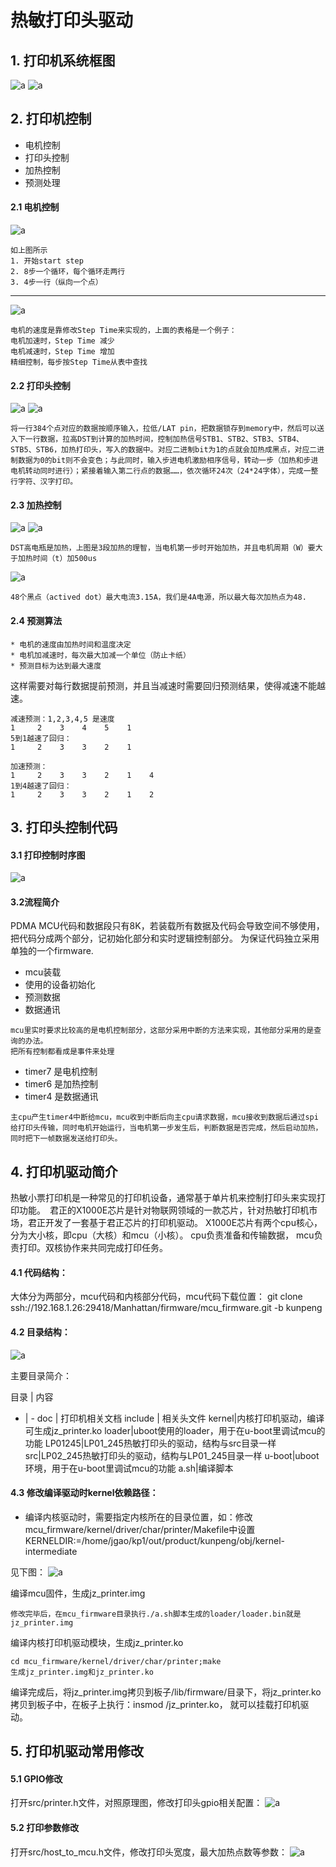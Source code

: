 # 热敏打印头驱动

## 1. 打印机系统框图
![a](./images/2.png  "a")
![a](./images/3.png  "a")

## 2. 打印机控制

* 电机控制
* 打印头控制
* 加热控制
* 预测处理


#### 2.1 电机控制

![a](./images/5.png  "a")
```
如上图所示
1. 开始start step
2. 8步一个循环，每个循环走两行
3. 4步一行（纵向一个点）
```
---
![a](./images/6.png  "a")
```
电机的速度是靠修改Step Time来实现的，上面的表格是一个例子：
电机加速时，Step Time 减少
电机减速时，Step Time 增加
精细控制，每步按Step Time从表中查找
```
#### 2.2 打印头控制
![a](./images/1.png  "a")
![a](./images/d3.png  "a")
```
将一行384个点对应的数据按顺序输入，拉低/LAT pin，把数据锁存到memory中，然后可以送入下一行数据，拉高DST到计算的加热时间，控制加热信号STB1、STB2、STB3、STB4、STB5、STB6，加热打印头，写入的数据中。对应二进制bit为1的点就会加热成黑点，对应二进制数据为0的bit则不会变色；与此同时，输入步进电机激励相序信号，转动一步（加热和步进电机转动同时进行）；紧接着输入第二行点的数据……，依次循环24次（24*24字体），完成一整行字符、汉字打印。
```
#### 2.3 加热控制
![a](./images/7.png  "a")
![a](./images/8.png  "a")
```
DST高电瓶是加热，上图是3段加热的理智，当电机第一步时开始加热，并且电机周期（W）要大于加热时间（t）加500us
```
![a](./images/9.png  "a")
```
48个黑点（actived dot）最大电流3.15A，我们是4A电源，所以最大每次加热点为48.
```
#### 2.4 预测算法
```
* 电机的速度由加热时间和温度决定
* 电机加减速时，每次最大加减一个单位（防止卡纸）
* 预测目标为达到最大速度
```
这样需要对每行数据提前预测，并且当减速时需要回归预测结果，使得减速不能越速。
```
减速预测：1,2,3,4,5 是速度
1     2    3    4    5    1
5到1越速了回归：
1     2    3    3    2    1 

加速预测：
1     2    3    3    2    1    4
1到4越速了回归：
1     2    3    3    2    1    2 
```
## 3.  打印头控制代码
#### 3.1 打印控制时序图
![a](./images/4.png  "a")

#### 3.2流程简介
PDMA MCU代码和数据段只有8K，若装载所有数据及代码会导致空间不够使用，把代码分成两个部分，记初始化部分和实时逻辑控制部分。
为保证代码独立采用单独的一个firmware.

* mcu装载
* 使用的设备初始化
* 预测数据
* 数据通讯
```
mcu里实时要求比较高的是电机控制部分，这部分采用中断的方法来实现，其他部分采用的是查询的办法。
把所有控制都看成是事件来处理
```
* timer7 是电机控制
* timer6 是加热控制
* timer4 是数据通讯
```
主cpu产生timer4中断给mcu，mcu收到中断后向主cpu请求数据，mcu接收到数据后通过spi给打印头传输，同时电机开始运行，当电机第一步发生后，判断数据是否完成，然后启动加热，同时把下一帧数据发送给打印头。
```
 
## 4. 打印机驱动简介
 
 热敏小票打印机是一种常见的打印机设备，通常基于单片机来控制打印头来实现打印功能。　君正的X1000E芯片是针对物联网领域的一款芯片，针对热敏打印机市场，君正开发了一套基于君正芯片的打印机驱动。 X1000E芯片有两个cpu核心， 分为大小核，即cpu（大核）和mcu（小核）。 cpu负责准备和传输数据， mcu负责打印。双核协作来共同完成打印任务。
 
#### 4.1 代码结构：
 大体分为两部分，mcu代码和内核部分代码，mcu代码下载位置： git clone ssh://192.168.1.26:29418/Manhattan/firmware/mcu_firmware.git -b kunpeng
 
#### 4.2 目录结构：
   ![a](./images/d1.png  "a")
   
   主要目录简介：
   
目录 | 内容
- | -
doc | 打印机相关文档
include | 相关头文件
kernel|内核打印机驱动，编译可生成jz_printer.ko
loader|uboot使用的loader，用于在u-boot里调试mcu的功能
LP01245|LP01_245热敏打印头的驱动，结构与src目录一样
src|LP02_245热敏打印头的驱动，结构与LP01_245目录一样
u-boot|uboot环境，用于在u-boot里调试mcu的功能
a.sh|编译脚本
   
    
#### 4.3  修改编译驱动时kernel依赖路径：
 
* 编译内核驱动时，需要指定内核所在的目录位置，如：修改mcu_firmware/kernel/driver/char/printer/Makefile中设置
KERNELDIR:=/home/jgao/kp1/out/product/kunpeng/obj/kernel-intermediate

见下图：
 ![a](./images/d7.png  "a")
 
 编译mcu固件，生成jz_printer.img
 
```
修改完毕后，在mcu_firmware目录执行./a.sh脚本生成的loader/loader.bin就是jz_printer.img
```

编译内核打印机驱动模块，生成jz_printer.ko
```
cd mcu_firmware/kernel/driver/char/printer;make 
生成jz_printer.img和jz_printer.ko
```

编译完成后，将jz_printer.img拷贝到板子/lib/firmware/目录下，将jz_printer.ko拷贝到板子中，在板子上执行：insmod /jz_printer.ko， 就可以挂载打印机驱动。

## 5. 打印机驱动常用修改
#### 5.1 GPIO修改
打开src/printer.h文件，对照原理图，修改打印头gpio相关配置：
 ![a](./images/d4.png  "a")
 
#### 5.2 打印参数修改
打开src/host_to_mcu.h文件，修改打印头宽度，最大加热点数等参数：
 ![a](./images/d5.png  "a")
 